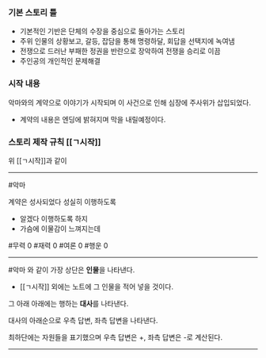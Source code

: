 ### 기본 스토리 틀
- 기본적인 기반은 단체의 수장을 중심으로 돌아가는 스토리
- 주위 인물의 상황보고, 갈등, 잡담을 통해 명령하달, 회답을 선택지에 녹여냄
- 전쟁으로 드러난 부패한 정권을 반란으로 장악하여 전쟁을 승리로 이끔
- 주인공의 개인적인 문제해결

### 시작 내용
악마와의 계약으로 이야기가 시작되며
이 사건으로 인해 심장에 주사위가 삽입되었다.
- 계약의 내용은 엔딩에 밝혀지며 막을 내릴예정이다.

### 스토리 제작 규칙 [[ㄱ시작]]
위 [[ㄱ시작]]과 같이

---
#악마

계약은 성사되었다 성실히 이행하도록

- 알겠다 이행하도록 하지
- 가슴에 이물감이 느껴지는데

#무력 0
#재력 0
#여론 0
#행운 0

---
#악마 와 같이 가장 상단은 **인물**을 나타낸다. 
- [[ㄱ시작]] 외에는 노트에 그 인물을 적어 넣을 것이다.

그 아래 아래에는 행하는 **대사**를 나타낸다.

대사의 아래순으로 우측 답변, 좌측 답변을 나타낸다.

최하단에는 자원들을 표기했으며 우측 답변은 +, 좌측 답변은 -로 계산된다.

---

